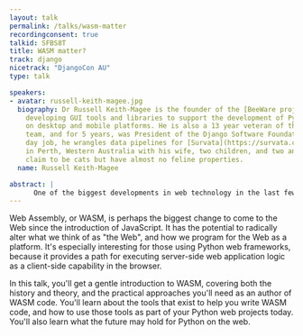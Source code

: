 ```yaml
---
layout: talk
permalink: /talks/wasm-matter
recordingconsent: true
talkid: SFBS8T
title: WASM matter?
track: django
nicetrack: "DjangoCon AU"
type: talk

speakers:
- avatar: russell-keith-magee.jpg
  biography: Dr Russell Keith-Magee is the founder of the [BeeWare project](https://beeware.org),
    developing GUI tools and libraries to support the development of Python software
    on desktop and mobile platforms. He is also a 13 year veteran of the Django core
    team, and for 5 years, was President of the Django Software Foundation. In his
    day job, he wrangles data pipelines for [Survata](https://survata.com). He lives
    in Perth, Western Australia with his wife, two children, and two animals that
    claim to be cats but have almost no feline properties.
  name: Russell Keith-Magee

abstract: | 
      One of the biggest developments in web technology in the last few years is the emergence of WASM - Web Assembly. But what is WASM? Can you use it in your web projects? Should you? And if so... how?
---
```


Web Assembly, or WASM, is perhaps the biggest change to come to the Web since the introduction of JavaScript. It has the potential to radically alter what we think of as "the Web", and how we program for the Web as a platform. It's especially interesting for those using Python web frameworks, because it provides a path for executing server-side web application logic as a client-side capability in the browser.

In this talk, you'll get a gentle introduction to WASM, covering both the history and theory, and the practical approaches you'll need as an author of WASM code. You'll learn about the tools that exist to help you write WASM code, and how to use those tools as part of your Python web projects today. You'll also learn what the future may hold for Python on the web.
